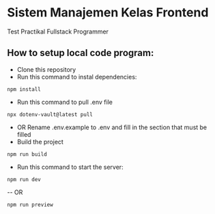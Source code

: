 # Sistem Manajemen Kelas Frontend
Test Practikal Fullstack Programmer

## How to setup local code program:
- Clone this repository
- Run this command to instal dependencies:
```
npm install
```
- Run this command to pull .env file
```
npx dotenv-vault@latest pull
```
- OR Rename .env.example to .env and fill in the section that must be filled
- Build the project
```
npm run build
```
- Run this command to start the server:
```
npm run dev
```
-- OR
```
npm run preview
```

